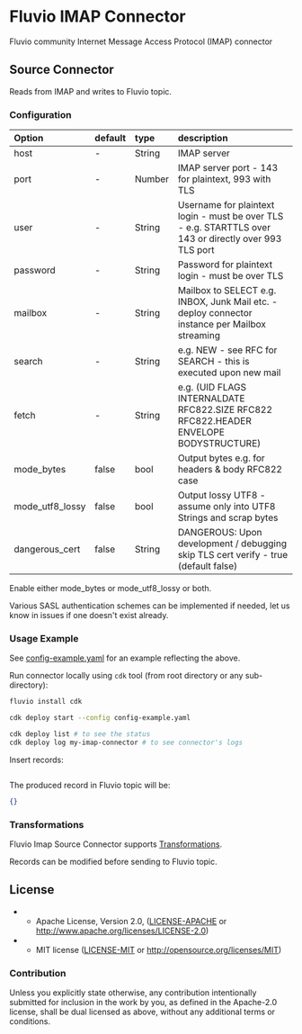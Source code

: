 # Fluvio IMAP Connector
Fluvio community Internet Message Access Protocol (IMAP) connector

## Source Connector
Reads from IMAP and writes to Fluvio topic.

### Configuration
| Option              | default  | type           | description                                                                                                    |
|:--------------------|:---------|:---------      |:---------------------------------------------------------------------------------------------------------------|
| host                | -        | String         | IMAP server                                                                                                    |
| port                | -        | Number         | IMAP server port - 143 for plaintext, 993 with TLS                                                             |
| user                | -        | String         | Username for plaintext login - must be over TLS - e.g. STARTTLS over 143 or directly over 993 TLS port         |
| password            | -        | String         | Password for plaintext login - must be over TLS                                                                |
| mailbox             | -        | String         | Mailbox to SELECT e.g. INBOX, Junk Mail etc. - deploy connector instance per Mailbox streaming                 |
| search              | -        | String         | e.g. NEW - see RFC for SEARCH - this is executed upon new mail                                                 |
| fetch               | -        | String         | e.g. (UID FLAGS INTERNALDATE RFC822.SIZE RFC822 RFC822.HEADER ENVELOPE BODYSTRUCTURE)                          |
| mode_bytes          | false    | bool           | Output bytes e.g. for headers & body RFC822 case                                                               |
| mode_utf8_lossy     | false    | bool           | Output lossy UTF8  - assume only into UTF8 Strings and scrap bytes                                             |
| dangerous_cert      | false    | String         | DANGEROUS: Upon development / debugging skip TLS cert verify - true (default false)                            |

Enable either mode_bytes or mode_utf8_lossy or both.

Various SASL authentication schemes can be implemented if needed, let us know in issues if one doesn't exist already.

### Usage Example

See [config-example.yaml](config-example.yaml) for an example reflecting the above.

Run connector locally using `cdk` tool (from root directory or any sub-directory):
```bash
fluvio install cdk

cdk deploy start --config config-example.yaml

cdk deploy list # to see the status
cdk deploy log my-imap-connector # to see connector's logs
```

Insert records:
```bash
```

The produced record in Fluvio topic will be:
```json
{}
```

### Transformations
Fluvio Imap Source Connector supports [Transformations](https://www.fluvio.io/docs/concepts/transformations-chain/).

Records can be modified before sending to Fluvio topic.

## License
 
- * Apache License, Version 2.0, ([LICENSE-APACHE](LICENSE-APACHE) or http://www.apache.org/licenses/LICENSE-2.0)
- * MIT license ([LICENSE-MIT](LICENSE-MIT) or http://opensource.org/licenses/MIT)
 
### Contribution
 
Unless you explicitly state otherwise, any contribution intentionally submitted for inclusion in the work by you, as defined in the Apache-2.0 license, shall be dual licensed as above, without any additional terms or conditions.



